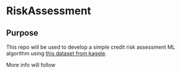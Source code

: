 # RiskAssessment

## Purpose

This repo will be used to develop a simple credit risk assessment ML algorithm using [this dataset from kaggle](https://www.kaggle.com/datasets/laotse/credit-risk-dataset?resource=download).

More info will follow
